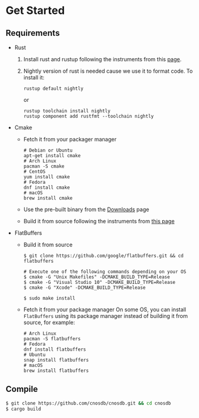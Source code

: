 # Get Started

## Requirements

* Rust

    1. Install rust and rustup following the instruments from this [page](https://www.rust-lang.org/tools/install).

    2. Nightly version of rust is needed cause we use it to format code. To install
    it:

        ```shell
        rustup default nightly
        ```

        or

        ```
        rustup toolchain install nightly
        rustup component add rustfmt --toolchain nightly
        ```

* Cmake

    * Fetch it from your packager manager

        ```shell
        # Debian or Ubuntu
        apt-get install cmake 
        # Arch Linux
        pacman -S cmake 
        # CentOS
        yum install cmake 
        # Fedora
        dnf install cmake 
        # macOS
        brew install cmake 
        ```
    * Use the pre-built binary from the [Downloads](https://cmake.org/download/) page
    * Build it from source following the instruments from [this page](https://cmake.org/install/)

* FlatBuffers
    * Build it from source

        ```shell
        $ git clone https://github.com/google/flatbuffers.git && cd flatbuffers

        # Execute one of the following commands depending on your OS
        $ cmake -G "Unix Makefiles" -DCMAKE_BUILD_TYPE=Release
        $ cmake -G "Visual Studio 10" -DCMAKE_BUILD_TYPE=Release
        $ cmake -G "Xcode" -DCMAKE_BUILD_TYPE=Release
        
        $ sudo make install
        ```

    * Fetch it from your package manager
     On some OS, you can install `FlatBuffers` using its package manager 
     instead of building it from source, for example:

         ```shell
         # Arch Linux
         pacman -S flatbuffers 
         # Fedora
         dnf install flatbuffers
         # Ubuntu 
         snap install flatbuffers 
         # macOS
         brew install flatbuffers 
         ```

## Compile

```sh
$ git clone https://github.com/cnosdb/cnosdb.git && cd cnosdb 
$ cargo build
```

